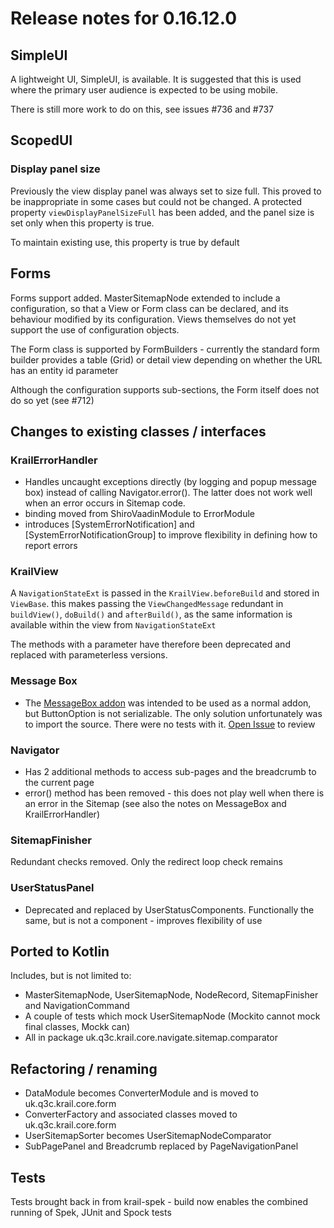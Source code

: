 # Release notes for 0.16.12.0

## SimpleUI

A lightweight UI, SimpleUI, is available.  It is suggested that this is used where the primary user audience is expected to be using mobile.

There is still more work to do on this, see issues #736 and #737 

## ScopedUI

### Display panel size

Previously the view display panel was always set to size full.  This proved to be inappropriate in some cases but could not be changed.  A protected property `viewDisplayPanelSizeFull` has been added, and the panel size is set only when this property is true.

To maintain existing use, this property is true by default

## Forms

Forms support added.  MasterSitemapNode extended to include a configuration, so that a View or Form class can be declared, and its behaviour modified by its configuration.
Views themselves do not yet support the use of configuration objects.

The Form class is supported by FormBuilders - currently the standard form builder provides a table (Grid) or detail view depending on whether the URL has an entity id parameter

Although the configuration supports sub-sections, the Form itself does not do so yet (see #712)

## Changes to existing classes / interfaces

### KrailErrorHandler

- Handles uncaught exceptions directly (by logging and popup message box) instead of calling Navigator.error().  The latter does not work well when an error occurs in Sitemap code.
- binding moved from ShiroVaadinModule to ErrorModule
- introduces [SystemErrorNotification] and [SystemErrorNotificationGroup] to improve flexibility in defining how to report errors

### KrailView

A ``NavigationStateExt`` is passed in the ``KrailView.beforeBuild`` and stored in ``ViewBase``.  this makes passing the ``ViewChangedMessage`` redundant in ``buildView()``, ``doBuild()`` and ``afterBuild()``, as the same information is available within the view from ``NavigationStateExt``

The methods with a parameter have therefore been deprecated and replaced with parameterless versions. 

### Message Box

- The [MessageBox addon](https://vaadin.com/directory/component/messagebox) was intended to be used as a normal addon, but ButtonOption is not serializable.  The only solution unfortunately was to import the source.  There were no tests with it.   [Open Issue](https://github.com/KrailOrg/krail/issues/722) to review


### Navigator

- Has 2 additional methods to access sub-pages and the breadcrumb to the current page
- error() method has been removed - this does not play well when there is an error in the Sitemap (see also the notes on MessageBox and KrailErrorHandler)

### SitemapFinisher

Redundant checks removed.  Only the redirect loop check remains 
  
### UserStatusPanel

- Deprecated and replaced by UserStatusComponents.  Functionally the same, but is not a component - improves flexibility of use


## Ported to Kotlin

Includes, but is not limited to:

- MasterSitemapNode, UserSitemapNode, NodeRecord, SitemapFinisher and NavigationCommand
- A couple of tests which mock UserSitemapNode (Mockito cannot mock final classes, Mockk can)
- All in package uk.q3c.krail.core.navigate.sitemap.comparator

## Refactoring / renaming

- DataModule becomes ConverterModule and is moved to uk.q3c.krail.core.form
- ConverterFactory and associated classes moved to uk.q3c.krail.core.form
- UserSitemapSorter becomes UserSitemapNodeComparator
- SubPagePanel and Breadcrumb replaced by PageNavigationPanel

## Tests

Tests brought back in from krail-spek - build now enables the combined running of Spek, JUnit and Spock tests 

